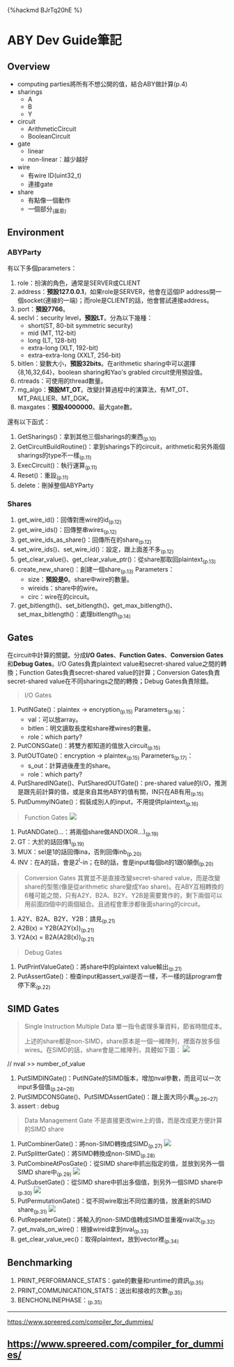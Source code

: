 {%hackmd BJrTq20hE %}
# ABY Dev Guide筆記

## Overview
+ computing parties將所有不想公開的值，結合ABY做計算(p.4)
+ sharings
    + A
    + B
    + Y
+ circuit
    + ArithmeticCircuit
    + BooleanCircuit
+ gate
    + linear
    + non-linear：越少越好
+ wire
    + 有wire ID(uint32_t)
    + 連接gate
+ share
    + 有點像一個動作
    + 一個部分<sub>(晨恩)</sub>

## Environment

### ABYParty

有以下多個parameters：

1. role：扮演的角色，通常是SERVER或CLIENT
2. address：**預設127.0.0.1**，如果role是SERVER，他會在這個IP address開一個socket(連線的一端)；而role是CLIENT的話，他會嘗試連接address。
3. port：**預設7766**。
4. seclvl：security level，**預設LT**。分為以下幾種：
      + short(ST, 80-bit symmetric security)
      + mid (MT, 112-bit)
      + long (LT, 128-bit)
      + extra-long (XLT, 192-bit)
      + extra-extra-long (XXLT, 256-bit)
5. bitlen：變數大小，**預設32bits**。在arithmetic sharing中可以選擇{8,16,32,64}，boolean sharing和Yao's grabled circuit使用預設值。
6. ntreads：可使用的thread數量。
7. mg_algo：**預設MT_OT**。改變計算過程中的演算法，有MT_OT、MT_PAILLIER、MT_DGK。
8. maxgates：**預設4000000**。最大gate數。

還有以下函式：
1. GetSharings()：拿到其他三個sharings的東西<sub>(p.10)</sub>
2. GetCircuitBuildRoutine()：拿到sharings下的circuit，arithmetic和另外兩個sharings的type不一樣<sub>(p.11)</sub>
3. ExecCircuit()：執行運算<sub>(p.11)</sub>
4. Reset()：重設<sub>(p.11)</sub>
5. delete：刪掉整個ABYParty

### Shares

1. get_wire_id()：回傳對應wire的id<sub>(p.12)</sub>
2. get_wire_ids()：回傳整串wires<sub>(p.12)</sub>
3. get_wire_ids_as_share()：回傳所在的share<sub>(p.12)</sub>
4. set_wire_ids()、set_wire_id()：設定，跟上面差不多<sub>(p.12)</sub>
5. get_clear_value()、get_clear_value_ptr()：從share那取回plaintext<sub>(p.13)</sub>
6. create_new_share()：創建一個share<sub>(p.13)</sub>
Parameters：
    + size：**預設是0**。share中wire的數量。
    + wireids：share中的wire。
    + circ：wire在的circuit。
7. get_bitlength()、set_bitlength()、get_max_bitlength()、set_max_bitlength()：處理bitlength<sub>(p.14)</sub>

## Gates

在circuit中計算的關鍵。分成**I/O Gates**、**Function Gates**、**Conversion Gates**和**Debug Gates**。I/O Gates負責plaintext value和secret-shared value之間的轉換；Function Gates負責secret-shared value的計算；Conversion Gates負責secret-shared value在不同sharings之間的轉換；Debug Gates負責除錯。

> I/O Gates
1. PutINGate()：plaintex -> encryption<sub>(p.15)</sub>
Parameters<sub>(p.16)</sub>：
    + val：可以放array。
    + bitlen：明文讀取長度和share裡wires的數量。
    + role：which party?
3. PutCONSGate()：將雙方都知道的值放入circuit<sub>(p.15)</sub>
4. PutOUTGate()：encryption -> plaintex<sub>(p.15)</sub>
Parameters<sub>(p.17)</sub>：
    + s_out：計算過後產生的share。
    + role：which party?
5. PutSharedINGate()、PutSharedOUTGate()：pre-shared value的I/O，推測是跟先前計算的值，或是來自其他ABY的值有關，IN只在AB有用<sub>(p.15)</sub>
6.  PutDummyINGate()：假裝成別人的input，不用提供plaintext<sub>(p.16)</sub>

> Function Gates
> ![](https://i.imgur.com/AGDU2Hu.png)

1. PutANDGate()...：將兩個share做AND(XOR...)<sub>(p.19)</sub>
2. GT：大於的話回傳1<sub>(p.19)</sub>
3. MUX：sel是1的話回傳ina，否則回傳inb<sub>(p.20)</sub>
4. INV：在A的話，會是2<sup>l</sup>-in；在B的話，會是input每個bit的1跟0顛倒<sub>(p.20)</sub>

> Conversion Gates
> 其實並不是直接改變secret-shared value，而是改變share的型態(像是從arithmetic share變成Yao share)。在ABY互相轉換的6種可能之間，只有A2Y、B2A、B2Y、Y2B是需要實作的，剩下兩個可以用前面四個中的兩個組合。且過程會牽涉都後面sharing的circuit。

1. A2Y、B2A、B2Y、Y2B：請見<sub>(p.21)</sub>
2. A2B(x) = Y2B(A2Y(x))<sub>(p.21)</sub>
3. Y2A(x) = B2A(A2B(x))<sub>(p.21)</sub>

> Debug Gates

1. PutPrintValueGate()：將share中的plaintext value輸出<sub>(p.21)</sub>
2. PutAssertGate()：檢查input和assert_val是否一樣，不一樣的話program會停下來<sub>(p.22)</sub>

## SIMD Gates

> Single Instruction Multiple Data
> 單一指令處理多筆資料，節省時間成本。
> 
> 上述的share都是non-SIMD，share原本是一個一維陣列，裡面存放多個wires。在SIMD的話，share會是二維陣列，具體如下圖：
> ![](https://i.imgur.com/S74UI6S.png)

// nval >> number_of_value

1. PutSIMDINGate()：PutINGate的SIMD版本，增加nval參數，而且可以一次input多個值<sub>(p.24~26)</sub>
2. PutSIMDCONSGate()、PutSIMDAssertGate()：跟上面大同小異<sub>(p.26~27)</sub>
3. assert : debug

> Data Management Gate
> 不是直接更改wire上的值，而是改成更方便計算的SIMD share

1. PutCombinerGate()：將non-SIMD轉換成SIMD<sub>(p.27)</sub>
![](https://i.imgur.com/1ufklDp.png)
2. PutSplitterGate()：將SIMD轉換成non-SIMD<sub>(p.28)</sub>
3. PutCombineAtPosGate()：從SIMD share中抓出指定的值，並放到另外一個SIMD share中<sub>(p.29)</sub>
![](https://i.imgur.com/s18nrqM.png)
4. PutSubsetGate()：從SIMD share中抓出多個值，到另外一個SIMD share中<sub>(p.30)</sub>
![](https://i.imgur.com/ZATvYCY.png)
5. PutPermutationGate()：從不同wire取出不同位置的值，放進新的SIMD share<sub>(p.31)</sub>
![](https://i.imgur.com/eZsSmZm.png)
6. PutRepeaterGate()：將輸入的non-SIMD值轉成SIMD並重複nval次<sub>(p.32)</sub>
7. get_nvals_on_wire()：根據wireid拿到nval<sub>(p.33)</sub>
8. get_clear_value_vec()：取得plaintext，放到vector裡<sub>(p.34)</sub>

## Benchmarking

1. PRINT_PERFORMANCE_STATS：gate的數量和runtime的資訊<sub>(p.35)</sub>
2. PRINT_COMMUNICATION_STATS：送出和接收的次數<sub>(p.35)</sub>
3. BENCHONLINEPHASE：<sub>(p.35)</sub>

<!-- 類似建志的log -->

----------------------------------------------------------

https://www.spreered.com/compiler_for_dummies/

https://www.spreered.com/compiler_for_dummies/
------------------------------------------------------------
